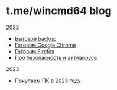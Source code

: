# t.me/wincmd64 blog
2022
- [Бытовой backup](https://github.com/wincmd64/blog/wiki/Бытовой-backup)
- [Готовим Google Chrome](https://github.com/wincmd64/blog/wiki/Готовим-Google-Chrome)
- [Готовим Firefox](https://github.com/wincmd64/blog/wiki/Готовим-Firefox)
- [Про безопасность и антивирусы](https://github.com/wincmd64/blog/wiki/Про-безопасность-и-антивирусы)

2023
- [Покупаем ПК в 2023 году](https://github.com/wincmd64/blog/wiki/Покупаем-ПК-в-2023-году)
